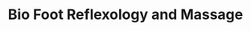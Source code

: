 ---
title: "Bio Foot Reflexology and Massage"
url: /lake-oswego/bio-foot-reflexology-and-massage/
shop: beauty
---